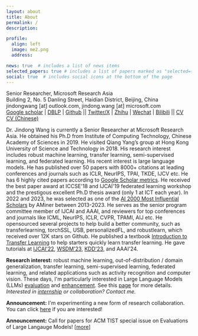 ```yaml
---
layout: about
title: About
permalink: /
description: 

profile:
  align: left
  image: me2.png
  address: 

news: true  # includes a list of news items
selected_papers: true # includes a list of papers marked as "selected={true}"
social: true  # includes social icons at the bottom of the page
---
```


Senior Researcher, Microsoft Research Asia<br>
Building 2, No. 5 Danling Street, Haidian District, Beijing, China<br>
jindongwang [at] outlook.com, jindong.wang [at] microsoft.com<br>
[Google scholar](https://scholar.google.com/citations?user=hBZ_tKsAAAAJ) | [DBLP](https://dblp.org/pid/19/2969-1.html) | [Github](https://github.com/jindongwang) || [Twitter/X](https://twitter.com/jd92wang) | [Zhihu](https://www.zhihu.com/people/jindongwang) | [Wechat](http://jd92.wang/assets/img/wechat_public_account.jpg) | [Bilibili](https://space.bilibili.com/477087194) || [CV](https://go.jd92.wang/cv) [CV (Chinese)](https://go.jd92.wang/cvchinese)

Dr. Jindong Wang is currently a Senior Researcher at Microsoft Research Asia. He obtained his Ph.D from Institute of Computing Technology, Chinese Academy of Sciences in 2019. He visited Qiang Yang’s group at Hong Kong University of Science and Technology in 2018. His research interest includes robust machine learning, transfer learning, semi-supervised learning, and federated learning. His recent interest is large language models. He has published over 50 papers with 8000+ citations at leading conferences and journals such as ICLR, NeurIPS, TPAI, TKDE, IJCV etc. He has 6 highly cited papers according to [Google Scholar metrics](https://scholar.google.com/citations?view_op=top_venues). He received the best paper award at ICCSE'18 and IJCAI'19 federated learning workshop and the prestigous excellent Ph.D thesis award (only 1 at ICT each year). In 2022 and 2023, he was selected as one of the [AI 2000 Most Influential Scholars](https://www.aminer.cn/ai2000?domain_ids=5dc122672ebaa6faa962c2a4) by AMiner between 2013-2023. He serves as the senior program committee member of IJCAI and AAAI, and reviewers for top conferences and journals like ICML, NeurIPS, ICLR, CVPR, TPAMI, AIJ etc. He opensourced several projects to help build a better community, such as transferlearning, torchSSL, USB, personalizedFL, and robustlearn, which received over 12K stars on Github. He published a textbook [Introduction to Transfer Learning](http://jd92.wang/tlbook) to help starters quickly learn transfer learning. He gave tutorials at [IJCAI'22](https://dgresearch.github.io/), [WSDM'23](https://dgresearch.github.io/), [KDD'23](https://mltrust.github.io/), and AAAI'24.

**Research interest:** robust machine learning, out-of-distribution / domain generalization, transfer learning, semi-supervised learning, federated learning, and related applications such as activity recognition and computer vision. These days, I'm particularly interested in Large Language Models (LLMs) [evaluation](https://llm-eval.github.io/) and [enhancement](https://llm-enhance.github.io/). See this [page](https://jd92.wang/research/) for more details. *Interested in [internship](https://zhuanlan.zhihu.com/p/102558267) or collaboration? Contact me.*

**Announcement:** I'm experimenting a new form of research collaboration. You can click [here](https://forms.office.com/r/32Fs6uAjT6) if you are interested!

**Announcement:** Call for papers for ACM TIST special issue on Evaluations of Large Langauge Models! [[more](https://dl.acm.org/pb-assets/static_journal_pages/tist/pdf/TIST_CfP_LLMS-1696884403733.pdf)]


